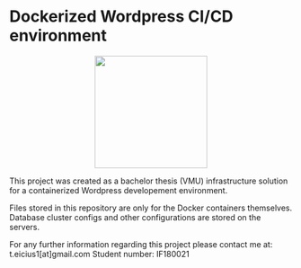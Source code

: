 # Dockerized Wordpress CI/CD environment
<p align="center">
  <img width="200" height="200" src="https://www.fisu.net/medias/images/11_vytautas_magnus_university.png">
</p>

This project was created as a bachelor thesis (VMU) infrastructure solution for a containerized Wordpress developement environment.

Files stored in this repository are only for the Docker containers themselves. Database cluster configs and other configurations are stored on the servers.

For any further information regarding this project please contact me at: t.eicius1[at]gmail.com
Student number: IF180021
